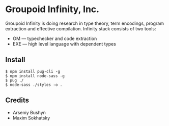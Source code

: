 # Groupoid Infinity, Inc.

Groupoid Infinity is doing research in type theory, term encodings, program extraction and effective compilation.
Infinity stack consists of two tools:

* OM — typechecker and code extraction
* EXE — high level language with dependent types

## Install

```
$ npm install pug-cli -g
$ npm install node-sass -g
$ pug ./
$ node-sass ./styles -o .
```

## Credits

* Arseniy Bushyn
* Maxim Sokhatsky
